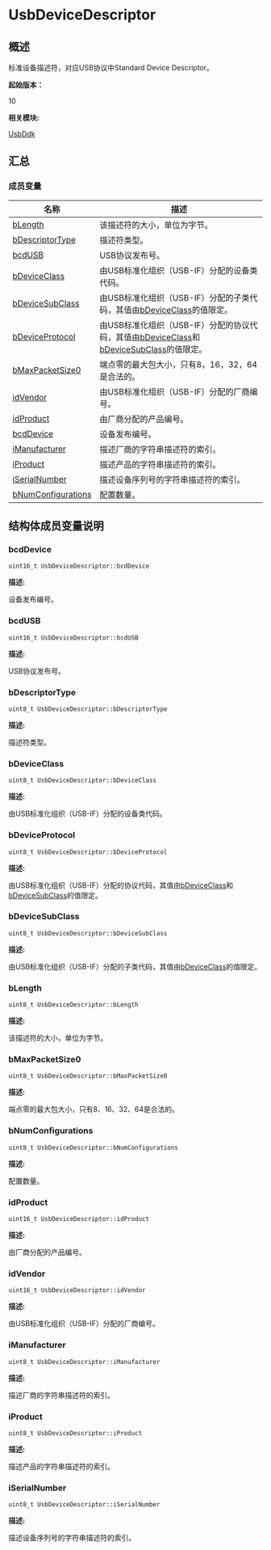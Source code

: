 # UsbDeviceDescriptor


## 概述

标准设备描述符，对应USB协议中Standard Device Descriptor。

**起始版本：**

10

**相关模块:**

[UsbDdk](_usb_ddk.md)


## 汇总


### 成员变量

| 名称 | 描述 |
| -------- | -------- |
| [bLength](#blength) | 该描述符的大小，单位为字节。 |
| [bDescriptorType](#bdescriptortype) | 描述符类型。 |
| [bcdUSB](#bcdusb) | USB协议发布号。 |
| [bDeviceClass](#bdeviceclass) | 由USB标准化组织（USB-IF）分配的设备类代码。 |
| [bDeviceSubClass](#bdevicesubclass) | 由USB标准化组织（USB-IF）分配的子类代码，其值由[bDeviceClass](#bdeviceclass)的值限定。 |
| [bDeviceProtocol](#bdeviceprotocol) | 由USB标准化组织（USB-IF）分配的协议代码，其值由[bDeviceClass](#bdeviceclass)和[bDeviceSubClass](#bdevicesubclass)的值限定。 |
| [bMaxPacketSize0](#bmaxpacketsize0) | 端点零的最大包大小，只有8，16，32，64是合法的。 |
| [idVendor](#idvendor) | 由USB标准化组织（USB-IF）分配的厂商编号。 |
| [idProduct](#idproduct) | 由厂商分配的产品编号。 |
| [bcdDevice](#bcddevice) | 设备发布编号。 |
| [iManufacturer](#imanufacturer) | 描述厂商的字符串描述符的索引。 |
| [iProduct](#iproduct) | 描述产品的字符串描述符的索引。 |
| [iSerialNumber](#iserialnumber) | 描述设备序列号的字符串描述符的索引。 |
| [bNumConfigurations](#bnumconfigurations) | 配置数量。 |


## 结构体成员变量说明


### bcdDevice


```
uint16_t UsbDeviceDescriptor::bcdDevice
```

**描述:**

设备发布编号。


### bcdUSB


```
uint16_t UsbDeviceDescriptor::bcdUSB
```

**描述:**

USB协议发布号。


### bDescriptorType


```
uint8_t UsbDeviceDescriptor::bDescriptorType
```

**描述:**

描述符类型。


### bDeviceClass


```
uint8_t UsbDeviceDescriptor::bDeviceClass
```

**描述:**

由USB标准化组织（USB-IF）分配的设备类代码。


### bDeviceProtocol


```
uint8_t UsbDeviceDescriptor::bDeviceProtocol
```

**描述:**

由USB标准化组织（USB-IF）分配的协议代码，其值由[bDeviceClass](#bdeviceclass)和[bDeviceSubClass](#bdevicesubclass)的值限定。


### bDeviceSubClass


```
uint8_t UsbDeviceDescriptor::bDeviceSubClass
```

**描述:**

由USB标准化组织（USB-IF）分配的子类代码，其值由[bDeviceClass](#bdeviceclass)的值限定。


### bLength


```
uint8_t UsbDeviceDescriptor::bLength
```

**描述:**

该描述符的大小，单位为字节。


### bMaxPacketSize0


```
uint8_t UsbDeviceDescriptor::bMaxPacketSize0
```

**描述:**

端点零的最大包大小，只有8、16、32、64是合法的。


### bNumConfigurations


```
uint8_t UsbDeviceDescriptor::bNumConfigurations
```

**描述:**

配置数量。


### idProduct


```
uint16_t UsbDeviceDescriptor::idProduct
```

**描述:**

由厂商分配的产品编号。


### idVendor


```
uint16_t UsbDeviceDescriptor::idVendor
```

**描述:**

由USB标准化组织（USB-IF）分配的厂商编号。


### iManufacturer


```
uint8_t UsbDeviceDescriptor::iManufacturer
```

**描述:**

描述厂商的字符串描述符的索引。


### iProduct


```
uint8_t UsbDeviceDescriptor::iProduct
```

**描述:**

描述产品的字符串描述符的索引。


### iSerialNumber


```
uint8_t UsbDeviceDescriptor::iSerialNumber
```

**描述:**

描述设备序列号的字符串描述符的索引。
